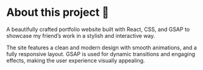 # About this project 🌸

A beautifully crafted portfolio website built with React, CSS, and GSAP to showcase my friend’s work in a stylish and interactive way.

The site features a clean and modern design with smooth animations, and a fully responsive layout. GSAP is used for dynamic transitions and engaging effects, making the user experience visually appealing.

